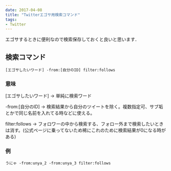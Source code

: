 ```yaml
---
date: 2017-04-08
title: "Twitterエゴサ用検索コマンド"
tags: 
- Twitter
---
```

エゴサするときに便利なので検索保存しておくと良いと思います．
<!--more-->
## 検索コマンド

    [エゴサしたいワード] -from:[自分のID] filter:follows




### 意味
[エゴサしたいワード] → 単純に検索ワード

-from:[自分のID] → 検索結果から自分のツイートを除く。複数指定可、サブ垢とかで同じ名前を入れてる時などに使える。

filter:follows → フォロワーの中から検索する、フォロー外まで検索したいときは消す。(公式ページに乗ってないため稀にこれのために検索結果が0になる時がある)

### 例
    うにゃ -from:unya_2 -from:unya_3 filter:follows


